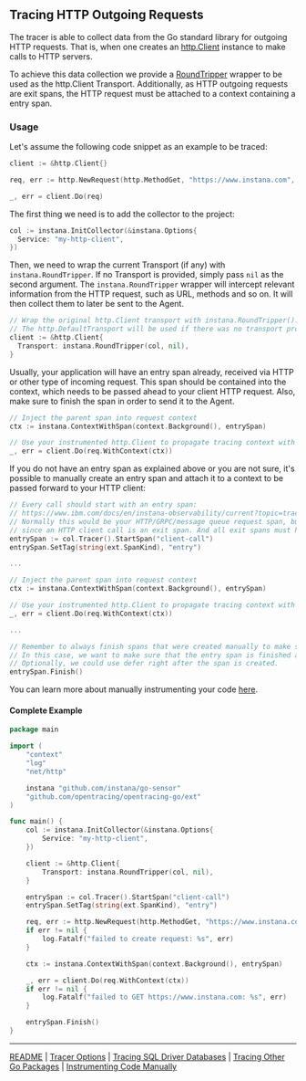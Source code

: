 ## Tracing HTTP Outgoing Requests

The tracer is able to collect data from the Go standard library for outgoing HTTP requests.
That is, when one creates an [http.Client](https://pkg.go.dev/net/http@go1.21.3#Client) instance to make calls to HTTP servers.

To achieve this data collection we provide a [RoundTripper](https://pkg.go.dev/net/http@go1.21.3#RoundTripper) wrapper to be used as the http.Client Transport.
Additionally, as HTTP outgoing requests are exit spans, the HTTP request must be attached to a context containing a entry span.

### Usage

Let's assume the following code snippet as an example to be traced:

```go
client := &http.Client{}

req, err := http.NewRequest(http.MethodGet, "https://www.instana.com", nil)

_, err = client.Do(req)

```

The first thing we need is to add the collector to the project:

```go
col := instana.InitCollector(&instana.Options{
  Service: "my-http-client",
})
```

Then, we need to wrap the current Transport (if any) with `instana.RoundTripper`.
If no Transport is provided, simply pass `nil` as the second argument.
The `instana.RoundTripper` wrapper will intercept relevant information from the HTTP request, such as URL, methods and so on. It will then collect them to later be sent to the Agent.

```go
// Wrap the original http.Client transport with instana.RoundTripper().
// The http.DefaultTransport will be used if there was no transport provided.
client := &http.Client{
  Transport: instana.RoundTripper(col, nil),
}
```

Usually, your application will have an entry span already, received via HTTP or other type of incoming request.
This span should be contained into the context, which needs to be passed ahead to your client HTTP request.
Also, make sure to finish the span in order to send it to the Agent.

```go
// Inject the parent span into request context
ctx := instana.ContextWithSpan(context.Background(), entrySpan)

// Use your instrumented http.Client to propagate tracing context with the request
_, err = client.Do(req.WithContext(ctx))
```

If you do not have an entry span as explained above or you are not sure, it's possible to manually create an entry span and attach it to a context to be passed forward to your HTTP client:

```go
// Every call should start with an entry span:
// https://www.ibm.com/docs/en/instana-observability/current?topic=tracing-best-practices#start-new-traces-with-entry-spans
// Normally this would be your HTTP/GRPC/message queue request span, but here we need to create it explicitly,
// since an HTTP client call is an exit span. And all exit spans must have a parent entry span.
entrySpan := col.Tracer().StartSpan("client-call")
entrySpan.SetTag(string(ext.SpanKind), "entry")

...

// Inject the parent span into request context
ctx := instana.ContextWithSpan(context.Background(), entrySpan)

// Use your instrumented http.Client to propagate tracing context with the request
_, err = client.Do(req.WithContext(ctx))

...

// Remember to always finish spans that were created manually to make sure it's propagated to the Agent.
// In this case, we want to make sure that the entry span is finished after the HTTP request is completed.
// Optionally, we could use defer right after the span is created.
entrySpan.Finish()
```
You can learn more about manually instrumenting your code [here]().

#### Complete Example

```go
package main

import (
	"context"
	"log"
	"net/http"

	instana "github.com/instana/go-sensor"
	"github.com/opentracing/opentracing-go/ext"
)

func main() {
	col := instana.InitCollector(&instana.Options{
		Service: "my-http-client",
	})

	client := &http.Client{
		Transport: instana.RoundTripper(col, nil),
	}

	entrySpan := col.Tracer().StartSpan("client-call")
	entrySpan.SetTag(string(ext.SpanKind), "entry")

	req, err := http.NewRequest(http.MethodGet, "https://www.instana.com", nil)
	if err != nil {
		log.Fatalf("failed to create request: %s", err)
	}

	ctx := instana.ContextWithSpan(context.Background(), entrySpan)

	_, err = client.Do(req.WithContext(ctx))
	if err != nil {
		log.Fatalf("failed to GET https://www.instana.com: %s", err)
	}

	entrySpan.Finish()
}
```

-----
[README](../README.md) |
[Tracer Options](options.md) |
[Tracing SQL Driver Databases](sql.md) |
[Tracing Other Go Packages](other_packages.md) |
[Instrumenting Code Manually](manual_instrumentation.md)
